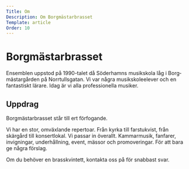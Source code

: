 ```yaml
---
Title: Om
Description: Om Borgmästarbrasset
Template: article
Order: 10
---
```


# Borgmästarbrasset

Ensemblen uppstod på 1990-talet då Söderhamns musikskola låg i Borg­mästar­gården på Norrtulls­gatan. Vi var några musikskoleelever och en fantastiskt lärare. Idag är vi alla professionella musiker.

## Uppdrag

Borgmästarbrasset står till ert förfogande.

Vi har en stor, omväxlande repertoar. Från kyrka till farstukvist,
från skärgård till konsertlokal. Vi passar in överallt.
Kammarmusik, fanfarer, invigningar, underhållning, event, mässor
och promoveringar. För att bara ge några förslag.

Om du behöver en brasskvintett, kontakta oss på
<span id="info"></span> för snabbast svar.
